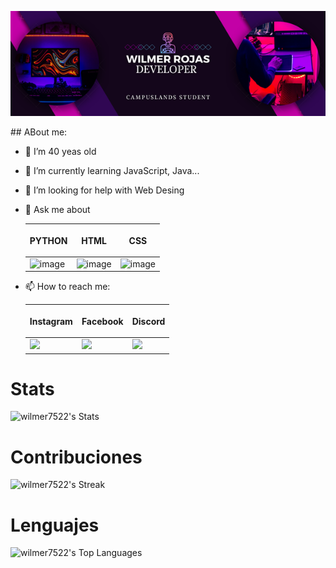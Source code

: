  <p align=center> 
  <img src="img/Wilmer%20Rojas.png" </img>
 </p>
## ABout me:

- 🔭 I’m 40 yeas old
- 🌱 I’m currently learning JavaScript, Java...
- 🤔 I’m looking for help with Web Desing
  
- 💬 Ask me about

  
  |<p align="center">PYTHON</p>|<p align="center">HTML</p>|<p align="center">CSS</p>|
  |--|--|--|
  |![image](https://github.com/user-attachments/assets/88d87f4e-8ee6-4119-ba36-148262c2c235)|![image](https://github.com/user-attachments/assets/e05ef67b-0866-4043-b2c8-93255915ddee)|![image](https://github.com/user-attachments/assets/fc2f7934-9a32-4fad-a55b-65bb8df3666c)|
  
- 📫 How to reach me:
  
  |<p align="center">Instagram</p>|<p align="center">Facebook</p>|<p align="center">Discord</p>|
  |--|--|--|
  |<a href="https://instagram.com/wilmer752" target="blank"><img src=https://github.com/user-attachments/assets/2d72ffad-97be-48d2-a767-72f56caf3bae /></a>|<a href="https://facebook.com/wilmer752" target="blank"><img src=https://github.com/user-attachments/assets/b1ecb813-a6c6-462f-8974-589640a3d428/></a>|<a href="https://discord.gg/wilmer752#6116" target="blank"><img src=https://github.com/user-attachments/assets/e053f047-df85-42da-9fd8-b86fe7a359d7/></a>|



# Stats
![wilmer7522's Stats](https://github-readme-stats.vercel.app/api?username=wilmer7522&theme=onedark&show_icons=true&hide_border=false&count_private=false)

# Contribuciones
![wilmer7522's Streak](https://github-readme-streak-stats.herokuapp.com/?user=wilmer7522&theme=onedark&hide_border=false)

# Lenguajes
![wilmer7522's Top Languages](https://github-readme-stats.vercel.app/api/top-langs/?username=wilmer7522&theme=onedark&show_icons=true&hide_border=false&layout=compact)

<!--

- 😄 Pronouns: ...
- ⚡ Fun fact: ... >




> [!NOTE]
> Esto es una nota

> [!WARNING]
> Esto es una Alerta

> [!TIP]
> Esto es un Tip

> [!CAUTION]
> Precaucion 
 -->
 
